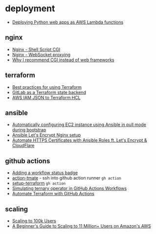 # deployment

- [Deploying Python web apps as AWS Lambda functions](https://til.simonwillison.net/awslambda/asgi-mangum)

## nginx

- [Nginx - Shell Script CGI](https://techexpert.tips/nginx/nginx-shell-script-cgi/)
- [Nginx - WebSocket proxying](http://nginx.org/en/docs/http/websocket.html)
- [Why I recommend CGI instead of web frameworks](https://halestrom.net/darksleep/blog/046_cgi/)


## terraform

- [Best practices for using Terraform](https://cloud.google.com/docs/terraform/best-practices-for-terraform)
- [GitLab as a Terraform state backend](https://balaskas.gr/blog/2022/11/11/gitlab-as-a-terraform-state-backend/)
- [AWS IAM JSON to Terraform HCL](https://flosell.github.io/iam-policy-json-to-terraform/)

## ansible

- [Automatically configuring EC2 instance using Ansible in pull mode during bootstrap](https://hangarau.space/automatically-configuring-ec2-instance-from-cloudformation-using-ansible-in-pull-mode/)
- [Ansible Let's Encrypt Nginx setup](https://gist.github.com/mattiaslundberg/ba214a35060d3c8603e9b1ec8627d349)
- [Automate HTTPS Certificates with Ansible Roles ft. Let's Encrypt & CloudFlare](https://santoshk.dev/posts/2022/automate-https-certificates-with-ansible-roles/)


## github actions

- [Adding a workflow status badge](https://docs.github.com/en/actions/monitoring-and-troubleshooting-workflows/adding-a-workflow-status-badge)
- [action-tmate](https://github.com/mxschmitt/action-tmate) - ssh into github action runner `gh action`
- [setup-terraform](https://github.com/hashicorp/setup-terraform) `gh action`
- [Simulating ternary operator in GitHub Actions Workflows](https://knutle.dev/simulating-ternary-operator-in-github-actions-workflows/)
- [Automate Terraform with GitHub Actions](https://developer.hashicorp.com/terraform/tutorials/automation/github-actions)

## scaling

- [Scaling to 100k Users](https://alexpareto.com/scalability/systems/2020/02/03/scaling-100k.html)
- [A Beginner's Guide to Scaling to 11 Million+ Users on Amazon's AWS](http://highscalability.com/blog/2016/1/11/a-beginners-guide-to-scaling-to-11-million-users-on-amazons.html)